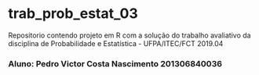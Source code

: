 # trab_prob_estat_03
Repositorio contendo projeto em R com a solução do trabalho avaliativo da disciplina de Probabilidade e Estatística - UFPA/ITEC/FCT 2019.04

### Aluno: Pedro Victor Costa Nascimento 201306840036
